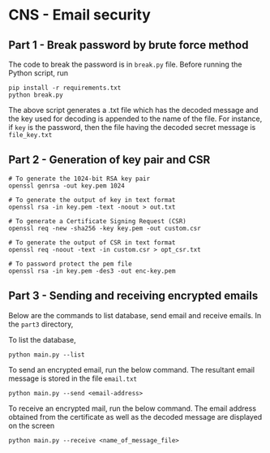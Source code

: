 # CNS - Email security

## Part 1 - Break password by brute force method
The code to break the password is in `break.py` file. Before running the Python script, run
```
pip install -r requirements.txt
python break.py
```
The above script generates a .txt file which has the decoded message and the key used for decoding is appended to the name of the file.
For instance, if `key` is the password, then the file having the decoded secret message is `file_key.txt`

## Part 2 - Generation of key pair and CSR
```
# To generate the 1024-bit RSA key pair
openssl genrsa -out key.pem 1024

# To generate the output of key in text format
openssl rsa -in key.pem -text -noout > out.txt

# To generate a Certificate Signing Request (CSR)
openssl req -new -sha256 -key key.pem -out custom.csr

# To generate the output of CSR in text format
openssl req -noout -text -in custom.csr > opt_csr.txt

# To password protect the pem file
openssl rsa -in key.pem -des3 -out enc-key.pem
```

## Part 3 - Sending and receiving encrypted emails
Below are the commands to list database, send email and receive emails. In the `part3` directory,

To list the database,
```
python main.py --list
```
To send an encrypted email, run the below command. The resultant email message is stored in the file `email.txt`
```
python main.py --send <email-address>
```
To receive an encrypted mail, run the below command. The email address obtained from the certificate as well as the decoded message are displayed on the screen 
```
python main.py --receive <name_of_message_file>
```

